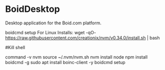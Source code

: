 # BoidDesktop
Desktop application for the Boid.com platform.

boidcmd setup
For Linux Installs:
wget -qO- https://raw.githubusercontent.com/creationix/nvm/v0.34.0/install.sh | bash

#Kill shell

command -v nvm
source ~/.nvm/nvm.sh
nvm install node
npm install boidcmd -g
sudo apt install boinc-client -y
boidcmd setup
